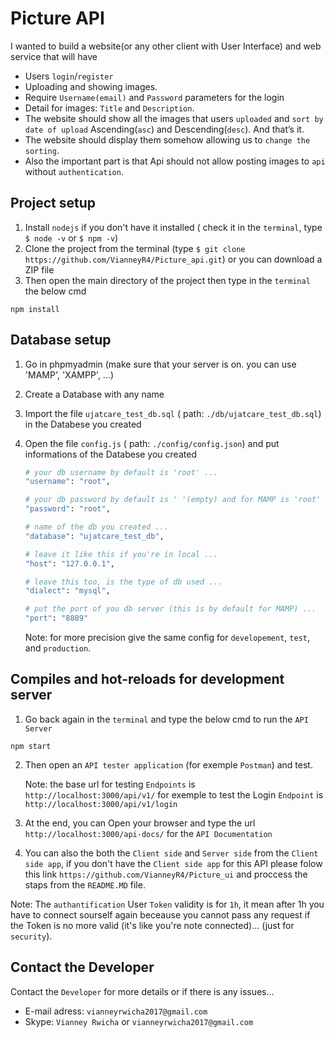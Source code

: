 # Picture API

I wanted to build a website(or any other client with User Interface) and web service that will have 
- Users `login`/`register`
- Uploading and showing images. 
- Require `Username(email)` and `Password` parameters for the login 
- Detail for images: `Title` and `Description`. 
- The website should show all the images that users `uploaded` and `sort by date of upload` Ascending(`asc`) and Descending(`desc`). And that’s it. 
- The website should display them somehow allowing us to `change the sorting`. 
- Also the important part is that Api should not allow posting images to `api` without `authentication`. 


## Project setup

1. Install `nodejs` if you don't have it installed ( check it in the `terminal`, type `$ node -v` or `$ npm -v`)
2. Clone the project from the terminal (type `$ git clone https://github.com/VianneyR4/Picture_api.git`) or you can download a ZIP file
3. Then open the main directory of the project then type in the `terminal` the below cmd

```
npm install
```

## Database setup

1. Go in phpmyadmin (make sure that your server is on. you can use 'MAMP', 'XAMPP', ...)
2. Create a Database with any name
3. Import the file `ujatcare_test_db.sql` ( path: `./db/ujatcare_test_db.sql`) in the Databese you created
4. Open the file `config.js` ( path: `./config/config.json`) and put informations of the Databese you created

    ```bash
    # your db username by default is 'root' ...
    "username": "root", 
    
    # your db password by default is ' '(empty) and for MAMP is 'root' ...
    "password": "root", 
    
    # name of the db you created ...
    "database": "ujatcare_test_db",
    
    # leave it like this if you're in local ...
    "host": "127.0.0.1",
    
    # leave this too, is the type of db used ...
    "dialect": "mysql",
    
    # put the port of you db server (this is by default for MAMP) ...
    "port": "8889" 
    ```

    Note: for more precision give the same config for `developement`, `test`, and `production`.

## Compiles and hot-reloads for development server

1. Go back again in the `terminal` and type the below cmd to run the `API Server`

```
npm start
```
2. Then open an `API tester application` (for exemple `Postman`) and test.
    
    Note: the base url for testing `Endpoints` is `http://localhost:3000/api/v1/` for exemple to test the Login `Endpoint` is `http://localhost:3000/api/v1/login`
3. At the end, you can Open your browser and type the url `http://localhost:3000/api-docs/` for the `API Documentation`

4. You can also the both the `Client side` and `Server side` from the `Client side app`, if you don't have the `Client side app` for this API please folow this link `https://github.com/VianneyR4/Picture_ui` and proccess the staps from the `README.MD` file.

Note: The `authantification` User `Token` validity is for `1h`, it mean after 1h you have to connect sourself again beceause you cannot pass any request if the Token is no more valid (it's like you're note connected)...  (just for `security`).

## Contact the Developer

Contact the `Developer` for more details or if there is any issues...

- E-mail adress: `vianneyrwicha2017@gmail.com`
- Skype: `Vianney Rwicha` or `vianneyrwicha2017@gmail.com`
